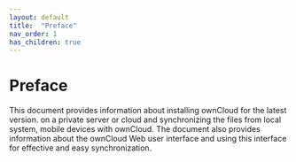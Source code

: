 ```yaml
---
layout: default
title:  "Preface"
nav_order: 1
has_children: true
---
```


# Preface

This document provides information about installing ownCloud for the latest version. on a private server or cloud and synchronizing the files from local system, mobile devices with ownCloud. 
The document also provides information about the ownCloud Web user interface and using this interface for effective and easy synchronization.
